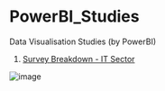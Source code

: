 # PowerBI_Studies
Data Visualisation Studies (by PowerBI)

 1) [Survey Breakdown - IT Sector](chrome-extension://efaidnbmnnnibpcajpcglclefindmkaj/https://ugc.production.linktr.ee/3a2fa337-a264-4944-8f94-80d49a07a707_Survey-Breakdown.pdf) 

  ![image](https://github.com/BedirK/PowerBI_Studies/assets/103532330/576661cf-15a1-40fa-945b-82c043ae5060)


  
